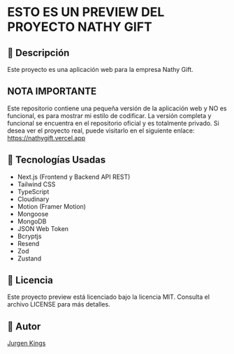 # ESTO ES UN PREVIEW DEL PROYECTO NATHY GIFT

## 📌 Descripción

Este proyecto es una aplicación web para la empresa Nathy Gift. 

## NOTA IMPORTANTE

Este repositorio contiene una pequeña versión de la aplicación web y NO es funcional, es para mostrar mi estilo de codificar. 
La versión completa y funcional se encuentra en el repositorio oficial y es totalmente privado.
Si desea ver el proyecto real, puede visitarlo en el siguiente enlace: https://nathygift.vercel.app

## 🚀 Tecnologías Usadas

- Next.js (Frontend y Backend API REST)
- Tailwind CSS
- TypeScript
- Cloudinary
- Motion (Framer Motion)
- Mongoose
- MongoDB
- JSON Web Token
- Bcryptjs
- Resend 
- Zod
- Zustand

## 📝 Licencia

Este proyecto preview está licenciado bajo la licencia MIT. Consulta el archivo LICENSE para más detalles.

## 📝 Autor

[Jurgen Kings](https://jurgen-kings.vercel.app)
